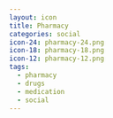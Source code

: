 ```yaml
---
layout: icon
title: Pharmacy
categories: social
icon-24: pharmacy-24.png
icon-18: pharmacy-18.png
icon-12: pharmacy-12.png
tags:
  - pharmacy
  - drugs
  - medication
  - social
---
```

